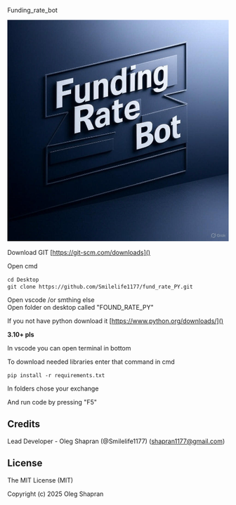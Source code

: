 Funding_rate_bot

![Alt text](images/example.jpg)

Download GIT [https://git-scm.com/downloads]()

Open cmd

```
cd Desktop
git clone https://github.com/Smilelife1177/fund_rate_PY.git

```

Open vscode /or smthing else\
Open folder on desktop called "FOUND_RATE_PY"

If you not have python download it [https://www.python.org/downloads/]()

**3.10+ pls**

In vscode you can open terminal in bottom

To download needed libraries enter that command in cmd

```
pip install -r requirements.txt
```

In folders chose your exchange 

And run code by pressing "F5"

## Credits

Lead Developer - Oleg Shapran (@Smilelife1177) (shapran1177@gmail.com)

## License

The MIT License (MIT)

Copyright (c) 2025 Oleg Shapran

